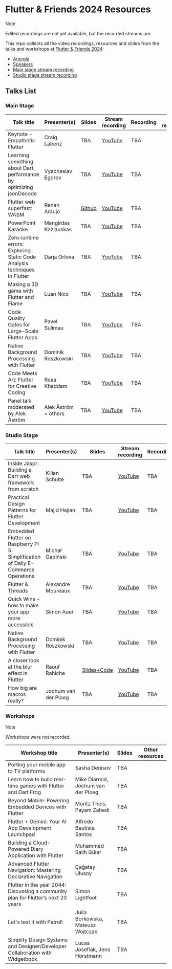 # Flutter & Friends 2024 Resources

> [!NOTE]
> Edited recordings are not yet available, but the recorded streams are.

This repo collects all the video recordings, resources and slides from the talks and
workshops at [Flutter & Friends 2024](https://flutterfriends.dev/):

- [Agenda](https://flutterfriends.dev/schedule)
- [Speakers](https://flutterfriends.dev/)
- [Main stage stream recording](https://www.youtube.com/watch?v=7Dx54EZiMAY)
- [Studio stage stream recording](https://www.youtube.com/watch?v=j2rODBDY0G8)

## Talks List

### Main Stage

| Talk title                                                                | Presenter(s)         | Slides | Stream recording                                                | Recording | Other resources |
|---------------------------------------------------------------------------|----------------------|--------|-----------------------------------------------------------------|-----------|-----------------|
| Keynote - Empathetic Flutter                                              | Craig Labenz         | TBA    | [YouTube](https://www.youtube.com/watch?v=7Dx54EZiMAY&t=710s)   | TBA       |                 |
| Learning something about Dart performance by optimizing jsonDecode        | Vyacheslav Egorov    | TBA    | [YouTube](https://www.youtube.com/watch?v=7Dx54EZiMAY&t=4932s)  | TBA       |                 |
| Flutter web superfast: WASM                                               | Renan Araujo         | [Github](https://github.com/renancaraujo/slides/tree/master/Flutter%20%26%20Friends%20-%20WASM%20-2024)    | [YouTube](https://www.youtube.com/watch?v=7Dx54EZiMAY&t=7411s)  | TBA       |                 |
| PowerPoint Karaoke                                                        | Mangirdas Kazlauskas | TBA    | [YouTube](https://www.youtube.com/watch?v=7Dx54EZiMAY&t=10809s) | TBA       |                 |
| Zero runtime errors: Exploring Static Code Analysis techniques in Flutter | Darja Orlova         | TBA    | [YouTube](https://www.youtube.com/watch?v=7Dx54EZiMAY&t=12640s) | TBA       |                 | 
| Making a 3D game with Flutter and Flame                                   | Luan Nico            | TBA    | [YouTube](https://www.youtube.com/watch?v=7Dx54EZiMAY&t=15670s) | TBA       |                 | 
| Code Quality Gates for Large-Scale Flutter Apps                           | Pavel Sulimau        | TBA    | [YouTube](https://www.youtube.com/watch?v=7Dx54EZiMAY&t=19040s) | TBA       |                 | 
| Native Background Processing with Flutter                                 | Dominik Roszkowski   | TBA    | [YouTube](https://www.youtube.com/watch?v=7Dx54EZiMAY&t=22233s) | TBA       |                 | 
| Code Meets Art: Flutter for Creative Coding                               | Roaa Khaddam         | TBA    | [YouTube](https://www.youtube.com/watch?v=7Dx54EZiMAY&t=25061s) | TBA       |                 | 
| Panel talk moderated by Alek Åström                                       | Alek Åström + others | TBA    | [YouTube](https://www.youtube.com/watch?v=7Dx54EZiMAY&t=28122s) | TBA       |                 | 

### Studio Stage
| Talk title                                                                        | Presenter(s)         | Slides                                                                     | Stream recording                                                | Recording | Other resources |
|-----------------------------------------------------------------------------------|----------------------|----------------------------------------------------------------------------|-----------------------------------------------------------------|-----------|-----------------|
| Inside Jaspr: Building a Dart web framework from scratch                          | Kilian Schulte       | TBA                                                                        | [YouTube](https://www.youtube.com/watch?v=j2rODBDY0G8&t=144s)   | TBA       |                 |
| Practical Design Patterns for Flutter Development                                 | Majid Hajian         | TBA                                                                        | [YouTube](https://www.youtube.com/watch?v=j2rODBDY0G8&t=2827s)  | TBA       |                 |
| Embedded Flutter on Raspberry Pi 5: Simplification of Daily E-Commerce Operations | Michał Gapiński      | TBA                                                                        | [YouTube](https://www.youtube.com/watch?v=j2rODBDY0G8&t=7525s)  | TBA       |                 |
| Flutter & Threads                                                                 | Alexandre Moureaux   | TBA                                                                        | [YouTube](https://www.youtube.com/watch?v=j2rODBDY0G8&t=10641s) | TBA       |                 |
| Quick Wins - how to make your app more accessible                                 | Simon Auer           | TBA                                                                        | [YouTube](https://www.youtube.com/watch?v=j2rODBDY0G8&t=13353s) | TBA       |                 | 
| Native Background Processing with Flutter                                         | Dominik Roszkowski   | TBA                                                                        | [YouTube](https://www.youtube.com/watch?v=j2rODBDY0G8&t=16897s) | TBA       |                 | 
| A closer look at the blur effect in Flutter                                       | Raouf Rahiche        | [Slides+Code](https://github.com/Rahiche/a_closer_look_at_the_blur_effect) | [YouTube](https://www.youtube.com/watch?v=j2rODBDY0G8&t=19818s) | TBA       |                 | 
| How big are macros really?                                                        | Jochum van der Ploeg | TBA                                                                        | [YouTube](https://www.youtube.com/watch?v=j2rODBDY0G8&t=21640s) | TBA       |                 | 

### Workshops

> [!NOTE]
> Workshops were not recorded.

| Workshop title                                                                    | Presenter(s)                       | Slides | Other resources |
|-----------------------------------------------------------------------------------|------------------------------------|--------|-----------------|
| Porting your mobile app to TV platforms                                           | Sasha Denisov                      | TBA    |                 |
| Learn how to build real-time games with Flutter and Dart Frog                     | Mike Diarmid, Jochum van der Ploeg | TBA    |                 |
| Beyond Mobile: Powering Embedded Devices with Flutter                             | Moritz Theis, Payam Zahedi         | TBA    |                 |
| Flutter + Gemini: Your AI App Development Launchpad                               | Alfredo Bautista Santos            | TBA    |                 |
| Building a Cloud-Powered Diary Application with Flutter                           | Muhammed Salih Güler               | TBA    |                 |
| Advanced Flutter Navigation: Mastering Declarative Navigation                     | Çağatay Ulusoy                     | TBA    |                 |
| Flutter in the year 2044: Discussing a community plan for Flutter’s next 20 years | Simon Lightfoot                    | TBA    |                 |
| Let's test it with Patrol!                                                        | Julia Borkowska, Mateusz Wojtczak  | TBA    |                 |
| Simplify Design Systems and Designer/Developer Collaboration with Widgetbook      | Lucas Josefiak, Jens Horstmann     | TBA    |                 |


